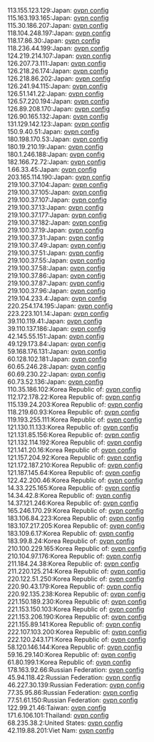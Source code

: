 113.155.123.129:Japan: [ovpn config](vpn/113_155_123_129.ovpn)  
115.163.193.165:Japan: [ovpn config](vpn/115_163_193_165.ovpn)  
115.30.186.207:Japan: [ovpn config](vpn/115_30_186_207.ovpn)  
118.104.248.197:Japan: [ovpn config](vpn/118_104_248_197.ovpn)  
118.17.86.30:Japan: [ovpn config](vpn/118_17_86_30.ovpn)  
118.236.44.199:Japan: [ovpn config](vpn/118_236_44_199.ovpn)  
124.219.214.107:Japan: [ovpn config](vpn/124_219_214_107.ovpn)  
126.207.73.111:Japan: [ovpn config](vpn/126_207_73_111.ovpn)  
126.218.26.174:Japan: [ovpn config](vpn/126_218_26_174.ovpn)  
126.218.86.202:Japan: [ovpn config](vpn/126_218_86_202.ovpn)  
126.241.94.115:Japan: [ovpn config](vpn/126_241_94_115.ovpn)  
126.51.141.22:Japan: [ovpn config](vpn/126_51_141_22.ovpn)  
126.57.220.194:Japan: [ovpn config](vpn/126_57_220_194.ovpn)  
126.89.208.170:Japan: [ovpn config](vpn/126_89_208_170.ovpn)  
126.90.165.132:Japan: [ovpn config](vpn/126_90_165_132.ovpn)  
131.129.142.123:Japan: [ovpn config](vpn/131_129_142_123.ovpn)  
150.9.40.51:Japan: [ovpn config](vpn/150_9_40_51.ovpn)  
180.198.170.53:Japan: [ovpn config](vpn/180_198_170_53.ovpn)  
180.19.210.19:Japan: [ovpn config](vpn/180_19_210_19.ovpn)  
180.1.246.188:Japan: [ovpn config](vpn/180_1_246_188.ovpn)  
182.166.72.72:Japan: [ovpn config](vpn/182_166_72_72.ovpn)  
1.66.33.45:Japan: [ovpn config](vpn/1_66_33_45.ovpn)  
203.165.114.190:Japan: [ovpn config](vpn/203_165_114_190.ovpn)  
219.100.37.104:Japan: [ovpn config](vpn/219_100_37_104.ovpn)  
219.100.37.105:Japan: [ovpn config](vpn/219_100_37_105.ovpn)  
219.100.37.107:Japan: [ovpn config](vpn/219_100_37_107.ovpn)  
219.100.37.13:Japan: [ovpn config](vpn/219_100_37_13.ovpn)  
219.100.37.177:Japan: [ovpn config](vpn/219_100_37_177.ovpn)  
219.100.37.182:Japan: [ovpn config](vpn/219_100_37_182.ovpn)  
219.100.37.19:Japan: [ovpn config](vpn/219_100_37_19.ovpn)  
219.100.37.31:Japan: [ovpn config](vpn/219_100_37_31.ovpn)  
219.100.37.49:Japan: [ovpn config](vpn/219_100_37_49.ovpn)  
219.100.37.51:Japan: [ovpn config](vpn/219_100_37_51.ovpn)  
219.100.37.55:Japan: [ovpn config](vpn/219_100_37_55.ovpn)  
219.100.37.58:Japan: [ovpn config](vpn/219_100_37_58.ovpn)  
219.100.37.86:Japan: [ovpn config](vpn/219_100_37_86.ovpn)  
219.100.37.87:Japan: [ovpn config](vpn/219_100_37_87.ovpn)  
219.100.37.96:Japan: [ovpn config](vpn/219_100_37_96.ovpn)  
219.104.233.4:Japan: [ovpn config](vpn/219_104_233_4.ovpn)  
220.254.174.195:Japan: [ovpn config](vpn/220_254_174_195.ovpn)  
223.223.101.14:Japan: [ovpn config](vpn/223_223_101_14.ovpn)  
39.110.119.41:Japan: [ovpn config](vpn/39_110_119_41.ovpn)  
39.110.137.186:Japan: [ovpn config](vpn/39_110_137_186.ovpn)  
42.145.55.151:Japan: [ovpn config](vpn/42_145_55_151.ovpn)  
49.129.173.84:Japan: [ovpn config](vpn/49_129_173_84.ovpn)  
59.168.176.131:Japan: [ovpn config](vpn/59_168_176_131.ovpn)  
60.128.102.181:Japan: [ovpn config](vpn/60_128_102_181.ovpn)  
60.65.246.28:Japan: [ovpn config](vpn/60_65_246_28.ovpn)  
60.69.230.22:Japan: [ovpn config](vpn/60_69_230_22.ovpn)  
60.73.52.136:Japan: [ovpn config](vpn/60_73_52_136.ovpn)  
110.35.186.102:Korea Republic of: [ovpn config](vpn/110_35_186_102.ovpn)  
112.172.178.22:Korea Republic of: [ovpn config](vpn/112_172_178_22.ovpn)  
115.139.24.203:Korea Republic of: [ovpn config](vpn/115_139_24_203.ovpn)  
118.219.60.93:Korea Republic of: [ovpn config](vpn/118_219_60_93.ovpn)  
119.193.255.111:Korea Republic of: [ovpn config](vpn/119_193_255_111.ovpn)  
121.130.11.133:Korea Republic of: [ovpn config](vpn/121_130_11_133.ovpn)  
121.131.85.156:Korea Republic of: [ovpn config](vpn/121_131_85_156.ovpn)  
121.132.114.192:Korea Republic of: [ovpn config](vpn/121_132_114_192.ovpn)  
121.141.20.16:Korea Republic of: [ovpn config](vpn/121_141_20_16.ovpn)  
121.157.204.92:Korea Republic of: [ovpn config](vpn/121_157_204_92.ovpn)  
121.172.187.210:Korea Republic of: [ovpn config](vpn/121_172_187_210.ovpn)  
121.187.145.64:Korea Republic of: [ovpn config](vpn/121_187_145_64.ovpn)  
122.42.200.46:Korea Republic of: [ovpn config](vpn/122_42_200_46.ovpn)  
14.33.225.165:Korea Republic of: [ovpn config](vpn/14_33_225_165.ovpn)  
14.34.42.8:Korea Republic of: [ovpn config](vpn/14_34_42_8.ovpn)  
14.37.121.246:Korea Republic of: [ovpn config](vpn/14_37_121_246.ovpn)  
165.246.170.29:Korea Republic of: [ovpn config](vpn/165_246_170_29.ovpn)  
183.106.84.223:Korea Republic of: [ovpn config](vpn/183_106_84_223.ovpn)  
183.107.217.205:Korea Republic of: [ovpn config](vpn/183_107_217_205.ovpn)  
183.109.6.17:Korea Republic of: [ovpn config](vpn/183_109_6_17.ovpn)  
183.99.8.24:Korea Republic of: [ovpn config](vpn/183_99_8_24.ovpn)  
210.100.229.165:Korea Republic of: [ovpn config](vpn/210_100_229_165.ovpn)  
210.104.97.176:Korea Republic of: [ovpn config](vpn/210_104_97_176.ovpn)  
211.184.24.38:Korea Republic of: [ovpn config](vpn/211_184_24_38.ovpn)  
211.220.125.214:Korea Republic of: [ovpn config](vpn/211_220_125_214.ovpn)  
220.122.51.250:Korea Republic of: [ovpn config](vpn/220_122_51_250.ovpn)  
220.90.43.179:Korea Republic of: [ovpn config](vpn/220_90_43_179.ovpn)  
220.92.135.238:Korea Republic of: [ovpn config](vpn/220_92_135_238.ovpn)  
221.150.189.230:Korea Republic of: [ovpn config](vpn/221_150_189_230.ovpn)  
221.153.150.103:Korea Republic of: [ovpn config](vpn/221_153_150_103.ovpn)  
221.153.206.190:Korea Republic of: [ovpn config](vpn/221_153_206_190.ovpn)  
221.155.89.141:Korea Republic of: [ovpn config](vpn/221_155_89_141.ovpn)  
222.107.103.200:Korea Republic of: [ovpn config](vpn/222_107_103_200.ovpn)  
222.120.243.171:Korea Republic of: [ovpn config](vpn/222_120_243_171.ovpn)  
58.120.146.144:Korea Republic of: [ovpn config](vpn/58_120_146_144.ovpn)  
59.16.29.140:Korea Republic of: [ovpn config](vpn/59_16_29_140.ovpn)  
61.80.199.1:Korea Republic of: [ovpn config](vpn/61_80_199_1.ovpn)  
178.163.92.66:Russian Federation: [ovpn config](vpn/178_163_92_66.ovpn)  
45.94.118.42:Russian Federation: [ovpn config](vpn/45_94_118_42.ovpn)  
46.227.30.139:Russian Federation: [ovpn config](vpn/46_227_30_139.ovpn)  
77.35.95.86:Russian Federation: [ovpn config](vpn/77_35_95_86.ovpn)  
77.51.61.150:Russian Federation: [ovpn config](vpn/77_51_61_150.ovpn)  
122.99.21.46:Taiwan: [ovpn config](vpn/122_99_21_46.ovpn)  
171.6.106.101:Thailand: [ovpn config](vpn/171_6_106_101.ovpn)  
68.235.38.2:United States: [ovpn config](vpn/68_235_38_2.ovpn)  
42.119.88.201:Viet Nam: [ovpn config](vpn/42_119_88_201.ovpn)  
